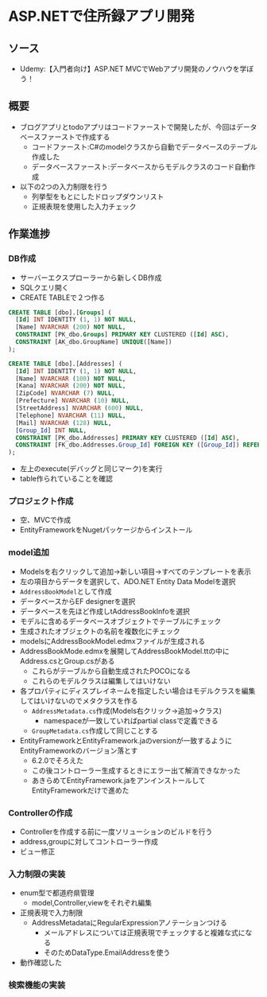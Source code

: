 # ASP.NETで住所録アプリ開発
## ソース
- Udemy:【入門者向け】ASP.NET MVCでWebアプリ開発のノウハウを学ぼう！

## 概要
- ブログアプリとtodoアプリはコードファーストで開発したが、今回はデータベースファーストで作成する
    - コードファースト:C#のmodelクラスから自動でデータベースのテーブル作成した
    - データベースファースト:データベースからモデルクラスのコード自動作成
- 以下の2つの入力制限を行う
    - 列挙型をもとにしたドロップダウンリスト
    - 正規表現を使用した入力チェック
## 作業進捗
### DB作成
- サーバーエクスプローラーから新しくDB作成
- SQLクエリ開く
- CREATE TABLEで２つ作る
```sql
CREATE TABLE [dbo].[Groups] (
  [Id] INT IDENTITY (1, 1) NOT NULL,
  [Name] NVARCHAR (200) NOT NULL,
  CONSTRAINT [PK_dbo.Groups] PRIMARY KEY CLUSTERED ([Id] ASC),
  CONSTRAINT [AK_dbo.GroupName] UNIQUE([Name])
);

CREATE TABLE [dbo].[Addresses] (
  [Id] INT IDENTITY (1, 1) NOT NULL,
  [Name] NVARCHAR (100) NOT NULL,
  [Kana] NVARCHAR (200) NOT NULL,
  [ZipCode] NVARCHAR (7) NULL,
  [Prefecture] NVARCHAR (10) NULL,
  [StreetAddress] NVARCHAR (600) NULL,
  [Telephone] NVARCHAR (11) NULL,
  [Mail] NVARCHAR (128) NULL,
  [Group_Id] INT NULL,
  CONSTRAINT [PK_dbo.Addresses] PRIMARY KEY CLUSTERED ([Id] ASC),
  CONSTRAINT [FK_dbo.Addresses.Group_Id] FOREIGN KEY ([Group_Id]) REFERENCES [dbo].[Groups] ([Id]) ON DELETE CASCADE
);
```
- 左上のexecute(デバッグと同じマーク)を実行
- table作られていることを確認
### プロジェクト作成
- 空、MVCで作成
- EntityFrameworkをNugetパッケージからインストール
### model追加
- Modelsを右クリックして追加->新しい項目->すべてのテンプレートを表示
- 左の項目からデータを選択して、ADO.NET Entity Data Modelを選択
- `AddressBookModel`として作成
- データベースからEF designerを選択
- データベースを先ほど作成しtAddressBookInfoを選択
- モデルに含めるデータベースオブジェクトでテーブルにチェック
- 生成されたオブジェクトの名前を複数化にチェック
- modelsにAddressBookModel.edmxファイルが生成される
- AddressBookMode.edmxを展開してAddressBookModel.ttの中にAddress.csとGroup.csがある
    - これらがテーブルから自動生成されたPOCOになる
    - これらのモデルクラスは編集してはいけない
- 各プロパティにディスプレイネームを指定したい場合はモデルクラスを編集してはいけないのでメタクラスを作る
    - `AddressMetadata.cs`作成(Models右クリック->追加->クラス)
        - namespaceが一致していればpartial classで定義できる
    - `GroupMetadata.cs`作成して同じことする
- EntityFrameworkとEntityFramework.jaのversionが一致するようにEntityFrameworkのバージョン落とす
    - 6.2.0でそろえた
    - この後コントローラー生成するときにエラー出て解消できなかった
    - あきらめてEntityFramework.jaをアンインストールしてEntityFrameworkだけで進めた

### Controllerの作成
- Controllerを作成する前に一度ソリューションのビルドを行う
- address,groupに対してコントローラー作成
- ビュー修正

### 入力制限の実装
- enum型で都道府県管理
    - model,Controller,viewをそれぞれ編集
- 正規表現で入力制限
    - AddressMetadataにRegularExpressionアノテーションつける
        - メールアドレスについては正規表現でチェックすると複雑な式になる
        - そのためDataType.EmailAddressを使う
- 動作確認した

### 検索機能の実装